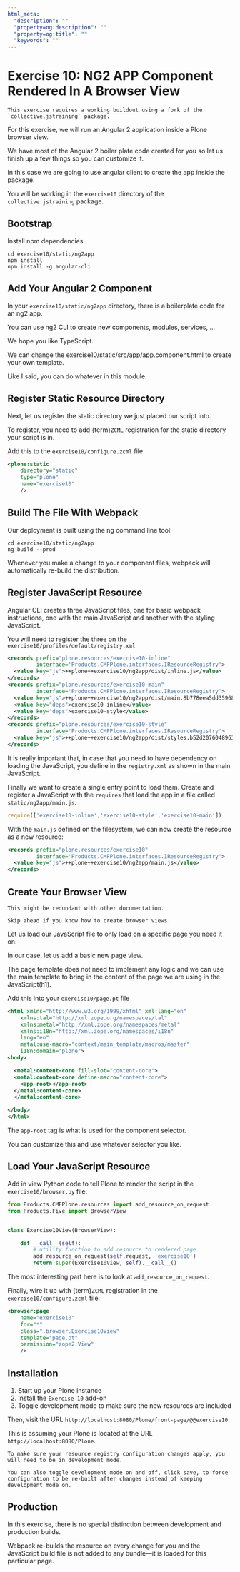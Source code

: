 ```yaml
---
html_meta:
  "description": ""
  "property=og:description": ""
  "property=og:title": ""
  "keywords": ""
---
```


# Exercise 10: NG2 APP Component Rendered In A Browser View

```{warning}
This exercise requires a working buildout using a fork of the `collective.jstraining` package.
```

For this exercise, we will run an Angular 2 application inside a Plone browser view.

We have most of the Angular 2 boiler plate code created for you so let us finish up a few things so you can customize it.

In this case we are going to use angular client to create the app inside the package.

You will be working in the `exercise10` directory of the `collective.jstraining` package.

## Bootstrap

Install npm dependencies

```shell
cd exercise10/static/ng2app
npm install
npm install -g angular-cli
```

## Add Your Angular 2 Component

In your `exercise10/static/ng2app` directory, there is a boilerplate code for an ng2 app.

You can use ng2 CLI to create new components, modules, services, ...

We hope you like TypeScript.

We can change the exercise10/static/src/app/app.component.html to create your own template.

Like I said, you can do whatever in this module.

## Register Static Resource Directory

Next, let us register the static directory we just placed our script into.

To register, you need to add {term}`ZCML` registration for the static directory your script is in.

Add this to the `exercise10/configure.zcml` file

```xml
<plone:static
    directory="static"
    type="plone"
    name="exercise10"
    />
```

## Build The File With Webpack

Our deployment is built using the ng command line tool

```shell
cd exercise10/static/ng2app
ng build --prod
```

Whenever you make a change to your component files, webpack will automatically re-build the distribution.

## Register JavaScript Resource

Angular CLI creates three JavaScript files, one for basic webpack instructions, one with the main JavaScript and another with the styling JavaScript.

You will need to register the three on the `exercise10/profiles/default/registry.xml`

```xml
<records prefix="plone.resources/exercise10-inline"
         interface='Products.CMFPlone.interfaces.IResourceRegistry'>
  <value key="js">++plone++exercise10/ng2app/dist/inline.js</value>
</records>
<records prefix="plone.resources/exercise10-main"
         interface='Products.CMFPlone.interfaces.IResourceRegistry'>
  <value key="js">++plone++exercise10/ng2app/dist/main.8b778eea5dd35968ef66.bundle.js</value>
  <value key="deps">exercise10-inline</value>
  <value key="deps">exercise10-style</value>
</records>
<records prefix="plone.resources/exercise10-style"
         interface='Products.CMFPlone.interfaces.IResourceRegistry'>
  <value key="js">++plone++exercise10/ng2app/dist/styles.b52d2076048963e7cbfd.bundle.js</value>
</records>
```

It is really important that, in case that you need to have dependency on loading the JavaScript, you define in the `registry.xml` as shown in the main JavaScript.

Finally we want to create a single entry point to load them.
Create and register a JavaScript with the `requires` that load the app in a file called `static/ng2app/main.js`.

```javascript
require(['exercise10-inline','exercise10-style','exercise10-main'])
```

With the `main.js` defined on the filesystem, we can now create the resource as a new resource:

```xml
<records prefix="plone.resources/exercise10"
         interface='Products.CMFPlone.interfaces.IResourceRegistry'>
  <value key="js">++plone++exercise10/ng2app/main.js</value>
</records>
```

## Create Your Browser View

```{warning}
This might be redundant with other documentation.

Skip ahead if you know how to create browser views.
```

Let us load our JavaScript file to only load on a specific page you need it on.

In our case, let us add a basic new page view.

The page template does not need to implement any logic and we can use the main template to bring in the content of the page we are using in the JavaScript(h1).

Add this into your `exercise10/page.pt` file

```xml
<html xmlns="http://www.w3.org/1999/xhtml" xml:lang="en"
    xmlns:tal="http://xml.zope.org/namespaces/tal"
    xmlns:metal="http://xml.zope.org/namespaces/metal"
    xmlns:i18n="http://xml.zope.org/namespaces/i18n"
    lang="en"
    metal:use-macro="context/main_template/macros/master"
    i18n:domain="plone">
<body>

  <metal:content-core fill-slot="content-core">
  <metal:content-core define-macro="content-core">
    <app-root></app-root>
  </metal:content-core>
  </metal:content-core>

</body>
</html>
```

The `app-root` tag is what is used for the component selector.

You can customize this and use whatever selector you like.

## Load Your JavaScript Resource

Add in view Python code to tell Plone to render the script in the `exercise10/browser.py` file:

```python
from Products.CMFPlone.resources import add_resource_on_request
from Products.Five import BrowserView


class Exercise10View(BrowserView):

    def __call__(self):
        # utility function to add resource to rendered page
        add_resource_on_request(self.request, 'exercise10')
        return super(Exercise10View, self).__call__()
```

The most interesting part here is to look at `add_resource_on_request`.

Finally, wire it up with {term}`ZCML` registration in the `exercise10/configure.zcml` file:

```xml
<browser:page
    name="exercise10"
    for="*"
    class=".browser.Exercise10View"
    template="page.pt"
    permission="zope2.View"
    />
```

## Installation

1. Start up your Plone instance
2. Install the `Exercise 10` add-on
3. Toggle development mode to make sure the new resources are included

Then, visit the URL:`http://localhost:8080/Plone/front-page/@@exercise10`.

This is assuming your Plone is located at the URL `http://localhost:8080/Plone`.

```{warning}
To make sure your resource registry configuration changes apply, you will need to be in development mode.

You can also toggle development mode on and off, click save, to force configuration to be re-built after changes instead of keeping development mode on.
```

## Production

In this exercise, there is no special distinction between development and production builds.

Webpack re-builds the resource on every change for you and the JavaScript build file is not added to any bundle—it is loaded for this particular page.
